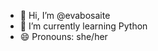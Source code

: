 - 👋 Hi, I’m @evabosaite
- 🌱 I’m currently learning Python
- 😄 Pronouns: she/her

<!---
evabosaite/evabosaite is a ✨ special ✨ repository because its `README.md` (this file) appears on your GitHub profile.
You can click the Preview link to take a look at your changes.
--->
